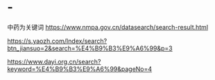 # -

中药为关键词
https://www.nmpa.gov.cn/datasearch/search-result.html



https://s.yaozh.com/Index/search?btn_jiansuo=2&search=%E4%B9%B3%E9%A6%99&p=3



https://www.dayi.org.cn/search?keyword=%E4%B9%B3%E9%A6%99&pageNo=4
